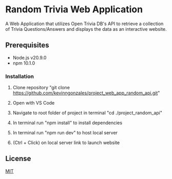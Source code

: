 # Random Trivia Web Application

A Web Application that utilizes Open Trivia DB's API to retrieve a collection of Trivia Questions/Answers and displays the data as an interactive website.

## Prerequisites

- Node.js v20.9.0
- npm 10.1.0

### Installation

1. Clone repository "git clone https://github.com/kevinngonzales/project_web_app_random_api.git"

2. Open with VS Code

3. Navigate to root folder of project in terminal "cd ./project_random_api"

4. In terminal run "npm install" to install dependencies 

5. In terminal run "npm run dev" to host local server
   
7. (Ctrl + Click) on local server link to launch website

## License

[MIT](https://choosealicense.com/licenses/mit/)
